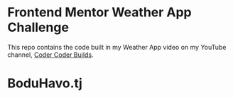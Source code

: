 # Frontend Mentor Weather App Challenge

This repo contains the code built in my Weather App video on my YouTube channel, [Coder Coder Builds](https://www.youtube.com/@codercoderbuilds).
# BoduHavo.tj
